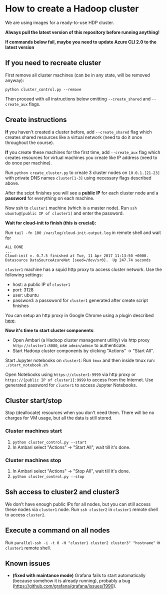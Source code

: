 # How to create a Hadoop cluster

We are using images for a ready-to-use HDP cluster.

**Always pull the latest version of this repository before running anything!**

**If commands below fail, maybe you need to update Azure CLI 2.0 to the latest version**

## If you need to recreate cluster

First remove all cluster machines (can be in any state, will be removed anyway):
```
python cluster_control.py --remove
```

Then proceed with all instructions below omitting `--create_shared` and `--create_aux` flags.

## Create instructions

**If** you haven't created a cluster before, add `--create_shared` flag which creates shared resources like a virtual network (need to do it once throughout the course).

**If** you create these machines for the first time, add `--create_aux` flag which creates resources for virtual machines you create like IP address (need to do once per machine).

Run `python create_cluster.py` to create 3 cluster nodes on `10.0.1.[21-23]`
with private DNS names `cluster[1-3]` using necessary flags described above.

After the scipt finishes you will see a **public IP** for each cluster node and a **password** for everything on each machine.

Now ssh to `cluster1` machine (which is a master node). Run `ssh ubuntu@[public IP of cluster1]` and enter the password.

**Wait for cloud-init to finish (this is crucial):**

Run `tail -fn 100 /var/log/cloud-init-output.log` in remote shell and wait for
```
ALL DONE
...
Cloud-init v. 0.7.5 finished at Tue, 11 Apr 2017 11:13:50 +0000. Datasource DataSourceAzureNet [seed=/dev/sr0].  Up 247.74 seconds
```

`cluster1` machine has a squid http proxy to access cluster network. Use the following settings:
- host: a public IP of `cluster1`
- port: 3128
- user: ubuntu
- password: a passsword for `cluster1` generated after create script finishes

You can setup an http proxy in Google Chrome using a plugin described [here](SETUP_PROXY.md).

**Now it's time to start cluster components**:
- Open Ambari (a Hadoop cluster management utility) via http proxy `http://cluster1:8080`,
use `admin/admin` to authenticate.
- Start Hadoop cluster components by clicking "Actions" -> "Start All".

Start Jupyter notebooks on `cluster1`:
Run `tmux` and then inside tmux run: `./start_notebook.sh`

Open Notebooks using `https://cluster1:9999` via http proxy or `https://[public IP of cluster1]:9999` to access from the Internet.
Use generated password for `cluster1` to access Jupyter Notebooks.

## Cluster start/stop

Stop (deallocate) resources when you don't need them.
There will be no charges for VM usage, but all the data is still stored.

### Cluster machines start
1. `python cluster_control.py --start`
2. In Ambari select "Actions" -> "Start All", wait till it's done.

### Cluster machines stop
1. In Ambari select "Actions" -> "Stop All", wait till it's done.
2. `python cluster_control.py --stop`

## Ssh access to cluster2 and cluster3
We don't have enough public IPs for all nodes, but you can still access these nodes via `cluster1` node.
Run `ssh cluster2` in `cluster1` remote shell to access `cluster2`.

## Execute a command on all nodes
Run `parallel-ssh -i -t 0 -H "cluster1 cluster2 cluster3" "hostname"` in `cluster1` remote shell.

## Known issues
* **(fixed with maintance mode)** Grafana fails to start automatically (because somehow it is already running),
probably a bug (https://github.com/grafana/grafana/issues/1990).
